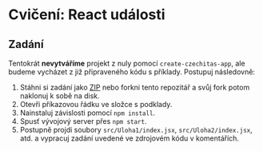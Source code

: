 # Cvičení: React události

## Zadání

Tentokrát **nevytváříme** projekt z nuly pomocí `create-czechitas-app`, ale budeme vycházet z již připraveného kódu s příklady. Postupuj následovně:

1. Stáhni si zadání jako [ZIP](https://github.com/Czechitas-React-podklady/Cviceni-React-udalosti/archive/refs/heads/zadani.zip) nebo forkni tento repozitář a svůj fork potom naklonuj k sobě na disk.
1. Otevři příkazovou řádku ve složce s podklady.
1. Nainstaluj závislosti pomocí `npm install`.
1. Spusť vývojový server přes `npm start`.
1. Postupně projdi soubory `src/Uloha1/index.jsx`, `src/Uloha2/index.jsx`, atd. a vypracuj zadání uvedené ve zdrojovém kódu v komentářích.
